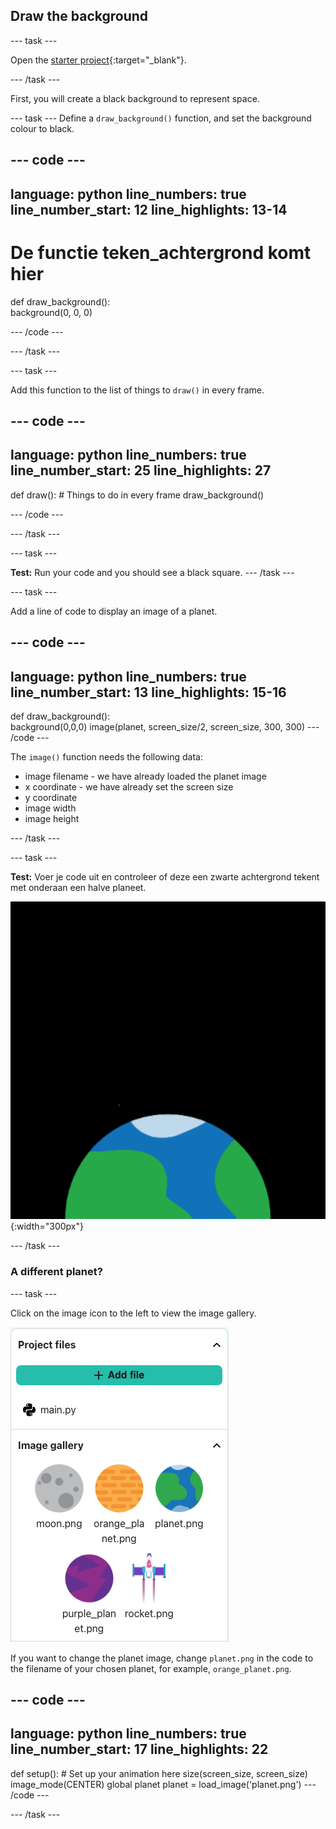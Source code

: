 ## Draw the background

--- task ---

Open the [starter project](https://editor.raspberrypi.org/en/projects/rocket-launch-starter){:target="_blank"}.

--- /task ---

First, you will create a black background to represent space.

--- task --- Define a `draw_background()` function, and set the background colour to black.

--- code ---
---
language: python line_numbers: true line_number_start: 12
line_highlights: 13-14
---

# De functie teken_achtergrond komt hier
def draw_background():   
background(0, 0, 0)

--- /code ---

--- /task ---

--- task ---

Add this function to the list of things to `draw()` in every frame.

--- code ---
---
language: python line_numbers: true line_number_start: 25
line_highlights: 27
---

def draw(): # Things to do in every frame draw_background()

--- /code ---

--- /task ---

--- task ---

**Test:** Run your code and you should see a black square. --- /task ---



--- task ---

Add a line of code to display an image of a planet.

--- code ---
---
language: python line_numbers: true line_number_start: 13
line_highlights: 15-16
---
def draw_background():  
background(0,0,0) image(planet, screen_size/2, screen_size, 300, 300) --- /code ---

The `image()` function needs the following data:

- image filename - we have already loaded the planet image
- x coordinate - we have already set the screen size
- y coordinate
- image width
- image height

--- /task ---

--- task ---

**Test:** Voer je code uit en controleer of deze een zwarte achtergrond tekent met onderaan een halve planeet.

![A planet against a black background.](images/step_2.png){:width="300px"}

--- /task ---

### A different planet?

--- task ---

Click on the image icon to the left to view the image gallery.

![Choose a different planet](images/image_gallery.png)

If you want to change the planet image, change `planet.png` in the code to the filename of your chosen planet, for example, `orange_planet.png`.

--- code ---
---
language: python line_numbers: true line_number_start: 17
line_highlights: 22
---
def setup(): # Set up your animation here size(screen_size, screen_size) image_mode(CENTER) global planet planet = load_image('planet.png') --- /code ---

--- /task ---

